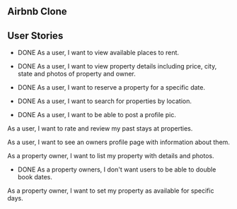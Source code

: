 ## Airbnb Clone

User Stories
------------

* DONE As a user, I want to view available places to rent.

* DONE As a user, I want to view property details including price, city, state and photos of property and owner.

* DONE As a user, I want to reserve a property for a specific date.

* DONE As a user, I want to search for properties by location.

* DONE As a user, I want to be able to post a profile pic.

As a user, I want to rate and review my past stays at properties.

As a user, I want to see an owners profile page with information about them.

As a property owner, I want to list my property with details and photos.

* DONE As a property owners, I don't want users to be able to double book dates.

As a property owner, I want to set my property as available for specific days.
